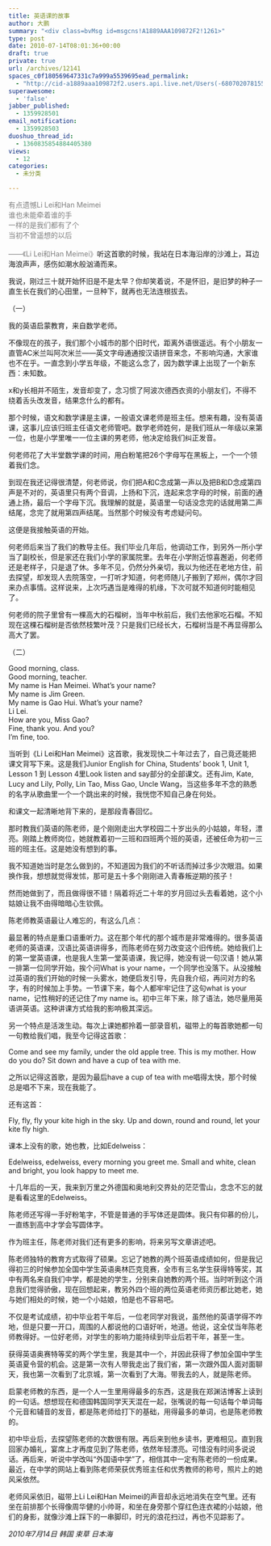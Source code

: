 ```yaml
---
title: 英语课的故事
author: 大鹏
summary: "<div class=bvMsg id=msgcns!A1889AAA109872F2!1261>"
type: post
date: 2010-07-14T08:01:36+00:00
draft: true
private: true
url: /archives/12141
spaces_c0f180569647331c7a999a5539695ead_permalink:
  - "http://cid-a1889aaa109872f2.users.api.live.net/Users(-6807020781556960526)/Blogs('A1889AAA109872F2!102')/Entries('A1889AAA109872F2!1261')?authkey=7T08dKQfQ0s%24"
superawesome:
  - 'false'
jabber_published:
  - 1359928501
email_notification:
  - 1359928503
duoshuo_thread_id:
  - 1360835854884405380
views:
  - 12
categories:
  - 未分类

---
```

<div class="bvMsg" id="msgcns!A1889AAA109872F2!1261">
  <span style="color: #7f7f7f;">有点遗憾Li Lei和Han Meimei</span><br style="color: #7f7f7f;" /><span style="color: #7f7f7f;">谁也未能牵着谁的手</span><br style="color: #7f7f7f;" /><span style="color: #7f7f7f;">一样的是我们都有了个</span><br style="color: #7f7f7f;" /><span style="color: #7f7f7f;">当初不曾遥想的以后</span><br style="color: #7f7f7f;" /><br style="color: #7f7f7f;" /><span style="color: #7f7f7f;">——《Li Lei和Han Meimei》</span>听这首歌的时候，我站在日本海沿岸的沙滩上，耳边海浪声声，感伤如潮水般汹涌而来。</p> 
  
  <p>
    我说，刚过三十就开始怀旧是不是太早？你却笑着说，不是怀旧，是旧梦的种子一直生长在我们的心田里，一旦种下，就再也无法连根拔去。
  </p>
  
  <p>
    （一）
  </p>
  
  <p>
    我的英语启蒙教育，来自数学老师。
  </p>
  
  <p>
    不像现在的孩子，我们那个小城市的那个旧时代，距离外语很遥远。有个小朋友一直管AC米兰叫阿次米兰——英文字母通通按汉语拼音来念，不影响沟通，大家谁也不在乎。一直念到小学五年级，不能这么念了，因为数学课上出现了一个新东西：未知数。
  </p>
  
  <p>
    x和y长相并不陌生，发音却变了，念习惯了阿波次德西衣资的小朋友们，不得不绕着舌头改发音，结果念什么的都有。
  </p>
  
  <p>
    那个时候，语文和数学课是主课，一般语文课老师是班主任。想来有趣，没有英语课，这事儿应该归班主任语文老师管吧。数学老师姓何，是我们班从一年级以来第一位，也是小学里唯一一位主课的男老师，他决定给我们纠正发音。
  </p>
  
  <p>
    何老师花了大半堂数学课的时间，用白粉笔把26个字母写在黑板上，一个一个领着我们念。
  </p>
  
  <p>
    到现在我还记得很清楚，何老师说，你们把A和C念成第一声以及把B和D念成第四声是不对的，英语里只有两个音调，上扬和下沉，连起来念字母的时候，前面的通通上扬，最后一个字母下沉。我理解的就是，英语里一句话没念完的话就用第二声结尾，念完了就用第四声结尾。当然那个时候没有考虑疑问句。
  </p>
  
  <p>
    这便是我接触英语的开始。
  </p>
  
  <p>
    何老师后来当了我们的教导主任。我们毕业几年后，他调动工作，到另外一所小学当了副校长，但是家还在我们小学的家属院里。去年在小学附近惊喜邂逅，何老师还是老样子，只是退了休。多年不见，仍然分外亲切，我以为他还在老地方住，前去探望，却发现人去院落空，一打听才知道，何老师随儿子搬到了郑州，偶尔才回来办点事情。这样说来，上次巧遇当是难得的机缘，下次可就不知道何时能相见了。
  </p>
  
  <p>
    何老师的院子里曾有一棵高大的石榴树，当年中秋前后，我们去他家吃石榴。不知现在这棵石榴树是否依然枝繁叶茂？只是我们已经长大，石榴树当是不再显得那么高大了罢。
  </p>
  
  <p>
    （二）
  </p>
  
  <p>
    Good morning, class.<br /> Good morning, teacher.<br /> My name is Han Meimei. What&#8217;s your name?<br /> My name is Jim Green.<br /> My name is Gao Hui. What&#8217;s your name?<br /> Li Lei.<br /> How are you, Miss Gao?<br /> Fine, thank you. And you?<br /> I&#8217;m fine, too.
  </p>
  
  <p>
    当听到《Li Lei和Han Meimei》这首歌，我发现快二十年过去了，自己竟还能把课文背写下来。这是我们Junior English for China, Students&#8217; book 1, Unit 1, Lesson 1 到 Lesson 4里Look listen and say部分的全部课文。还有Jim, Kate, Lucy and Lily, Polly, Lin Tao, Miss Gao, Uncle Wang，当这些多年不念的熟悉的名字从歌曲里一个一个跳出来的时候，我恍惚不知自己身在何处。
  </p>
  
  <p>
    和课文一起清晰地背下来的，是那段青春回忆。
  </p>
  
  <p>
    那时教我们英语的陈老师，是个刚刚走出大学校园二十岁出头的小姑娘，年轻，漂亮。刚踏上教师岗位，她就教着初一三班和四班两个班的英语，还被任命为初一三班的班主任。这是她没有想到的事。
  </p>
  
  <p>
    我不知道她当时是怎么做到的，不知道因为我们的不听话而掉过多少次眼泪。如果换作我，想想就觉得发怵，那可是五十多个刚刚进入青春叛逆期的孩子！
  </p>
  
  <p>
    然而她做到了，而且做得很不错！隔着将近二十年的岁月回过头去看着她，这个小姑娘让我不由得暗暗心生钦佩。
  </p>
  
  <p>
    陈老师教英语最让人难忘的，有这么几点：
  </p>
  
  <p>
    最显著的特点是重口语重听力。这在那个年代的那个城市是非常难得的。很多英语老师的英语课，汉语比英语讲得多，而陈老师在努力改变这个旧传统。她给我们上的第一堂英语课，也是我人生第一堂英语课，我记得，她没有说一句汉语！她从第一排第一位同学开始，挨个问What is your name，一个同学也没落下。从没接触过英语的我们开始的时候一头雾水，她便启发引导，先自我介绍，再问对方的名字，有的时候加上手势。一节课下来，每个人都牢牢记住了这句what is your name，记性稍好的还记住了my name is。初中三年下来，除了语法，她尽量用英语讲英语。这种讲课方式给我的影响极其深远。
  </p>
  
  <p>
    另一个特点是活泼生动。每次上课她都拎着一部录音机，磁带上的每首歌她都一句一句教给我们唱，我至今记得这首歌：
  </p>
  
  <p>
    Come and see my family, under the old apple tree. This is my mother. How do you do? Sit down and have a cup of tea with me.
  </p>
  
  <p>
    之所以记得这首歌，是因为最后have a cup of tea with me唱得太快，那个时候总是唱不下来，现在我能了。
  </p>
  
  <p>
    还有这首：
  </p>
  
  <p>
    Fly, fly, fly your kite high in the sky. Up and down, round and round, let your kite fly high.
  </p>
  
  <p>
    课本上没有的歌，她也教，比如Edelweiss：
  </p>
  
  <p>
    Edelweiss, edelweiss, every morning you greet me. Small and white, clean and bright, you look happy to meet me.
  </p>
  
  <p>
    十几年后的一天，我来到万里之外德国和奥地利交界处的茫茫雪山，念念不忘的就是看看这里的Edelweiss。
  </p>
  
  <p>
    陈老师还写得一手好粉笔字，不管是普通的手写体还是圆体。我只有仰慕的份儿，一直练到高中才学会写圆体字。
  </p>
  
  <p>
    作为班主任，陈老师对我们还有更多的影响，将来另写文章讲述吧。
  </p>
  
  <p>
    陈老师独特的教育方式取得了硕果。忘记了她教的两个班英语成绩如何，但是我记得初三的时候参加全国中学生英语奥林匹克竞赛，全市有三名学生获得特等奖，其中有两名来自我们中学，都是她的学生，分别来自她教的两个班。当时听到这个消息我们觉得骄傲，现在回想起来，教另外四个班的两位英语老师资历都比她老，她与她们相处的时候，她一个小姑娘，怕是也不容易吧。
  </p>
  
  <p>
    不仅是考试成绩，初中毕业若干年后，一位老同学对我说，虽然他的英语学得不咋地，但是只要一开口，周围的人都说他的口语好听，地道。他说，这全仗当年陈老师教得好。一位好老师，对学生的影响力能持续到毕业后若干年，甚至一生。
  </p>
  
  <p>
    获得英语奥赛特等奖的两个学生里，我是其中一个，并因此获得了参加全国中学生英语夏令营的机会。这是第一次有人带我走出了我们省，第一次跟外国人面对面聊天，我也第一次看到了北京城，第一次看到了大海。带我去的人，就是陈老师。
  </p>
  
  <p>
    启蒙老师教的东西，是一个人一生里用得最多的东西，这是我在郑渊洁博客上读到的一句话。想想现在和德国韩国同学天天混在一起，张嘴说的每一句话每个单词每个元音和辅音的发音，都是陈老师给打下的基础，用得最多的单词，也是陈老师教的。
  </p>
  
  <p>
    初中毕业后，去探望陈老师的次数很有限。再后来到他乡读书，更难相见。直到我回家办婚礼，宴席上才再度见到了陈老师，依然年轻漂亮。可惜没有时间多说说话。再后来，听说中学改叫“外国语中学”了，相信其中一定有陈老师的一份成果。最近，在中学的网站上看到陈老师荣获优秀班主任和优秀教师的称号，照片上的她风采依然。
  </p>
  
  <p>
    老师风采依旧，磁带上Li Lei和Han Meimei的声音却永远地消失在空气里。还有坐在前排那个长得像周华健的小帅哥，和坐在身旁那个穿红色连衣裙的小姑娘，他们的身影，就像沙滩上踩下的一串脚印，时光的浪花扫过，再也不见踪影了。
  </p>
  
  <p>
    <span style="font-style: italic;">2010年7月14日 韩国 束草 日本海</span><br /> <span><a href="http://pengzhaoblog.files.wordpress.com/2010/07/sea.jpg?w=300" rel="WLPP;url=http://pengzhaoblog.files.wordpress.com/2010/07/sea.jpg?w=300"><img alt="" src="http://pengzhaoblog.files.wordpress.com/2010/07/sea.jpg?w=300" /></a></span>
  </p>
</div>
